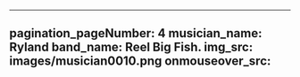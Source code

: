 ------
pagination_pageNumber: 4
musician_name: Ryland
band_name: Reel Big Fish.
img_src: images/musician0010.png
onmouseover_src: 
------
